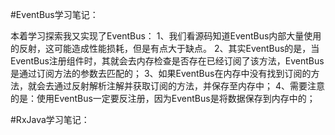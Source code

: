 #EventBus学习笔记：

本着学习探索我又实现了EventBus：
1、我们看源码知道EventBus内部大量使用的反射，这可能造成性能损耗，但是有点大于缺点。
2、其实EventBus的是，当EventBus注册组件时，其就会去内存检查是否存在已经订阅了该方法，EventBus是通过订阅方法的参数去匹配的；
3、如果EventBus在内存中没有找到订阅的方法，就会去通过反射解析注解并获取订阅的方法，并保存至内存中；
4、需要注意的是：使用EventBus一定要反注册，因为EventBus是将数据保存到内存中的；

#RxJava学习笔记：

